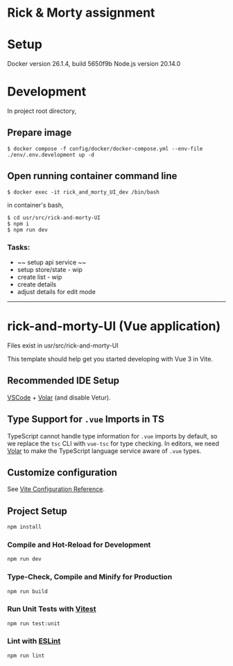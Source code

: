 # Rick & Morty assignment

# Setup
Docker version 26.1.4, build 5650f9b
Node.js version 20.14.0

# Development
In project root directory,

## Prepare image
```
$ docker compose -f config/docker/docker-compose.yml --env-file ./env/.env.development up -d
```
## Open running container command line
```
$ docker exec -it rick_and_morty_UI_dev /bin/bash
```

in container's bash,
```
$ cd usr/src/rick-and-morty-UI
$ npm i
$ npm run dev
```

### Tasks:

- ~~ setup api service ~~
- setup store/state - wip
- create list - wip
- create details
- adjust details for edit mode


---------------------------------------------------------


# rick-and-morty-UI (Vue application)

Files exist in usr/src/rick-and-morty-UI

This template should help get you started developing with Vue 3 in Vite.

## Recommended IDE Setup

[VSCode](https://code.visualstudio.com/) + [Volar](https://marketplace.visualstudio.com/items?itemName=Vue.volar) (and disable Vetur).

## Type Support for `.vue` Imports in TS

TypeScript cannot handle type information for `.vue` imports by default, so we replace the `tsc` CLI with `vue-tsc` for type checking. In editors, we need [Volar](https://marketplace.visualstudio.com/items?itemName=Vue.volar) to make the TypeScript language service aware of `.vue` types.

## Customize configuration

See [Vite Configuration Reference](https://vitejs.dev/config/).

## Project Setup

```sh
npm install
```

### Compile and Hot-Reload for Development

```sh
npm run dev
```

### Type-Check, Compile and Minify for Production

```sh
npm run build
```

### Run Unit Tests with [Vitest](https://vitest.dev/)

```sh
npm run test:unit
```

### Lint with [ESLint](https://eslint.org/)

```sh
npm run lint
```
